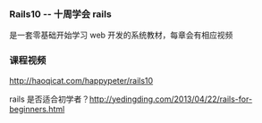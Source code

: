### Rails10 -- 十周学会 rails
是一套零基础开始学习 web 开发的系统教材，每章会有相应视频

### 课程视频

<http://haoqicat.com/happypeter/rails10>

rails 是否适合初学者？http://yedingding.com/2013/04/22/rails-for-beginners.html


